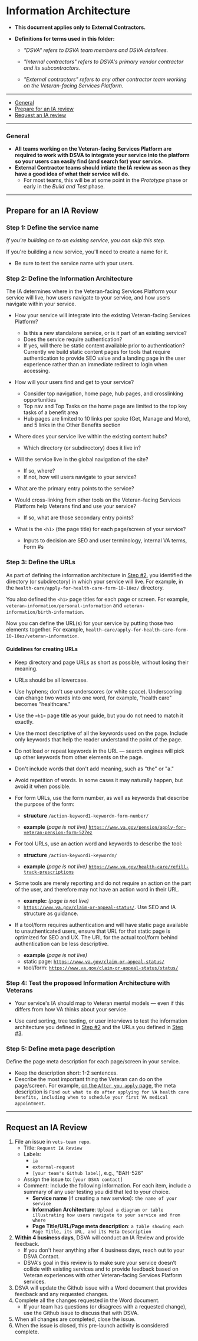 # Information Architecture

* **This document applies only to External Contractors.**

* **Definitions for terms used in this folder:**

  * *"DSVA" refers to DSVA team members and DSVA detailees.*

  * *"Internal contractors" refers to DSVA's primary vendor contractor and its subcontractors.*

  * *"External contractors" refers to any other contractor team working on the Veteran-facing Services Platform.*

<hr>

* [General](#general)
* [Prepare for an IA review](#prepare-for-an-ia-review)
* [Request an IA review](#request-an-ia-review)

<hr>

### General

* **All teams working on the Veteran-facing Services Platform are required to work with DSVA to integrate your service into the platform so your users can easily find (and search for) your service.**
* **External Contractor teams should intiate the IA review as soon as they have a good idea of what their service will do.** 
  * For most teams, this will be at some point in the *Prototype* phase or early in the *Build and Test* phase. 

<hr>

## Prepare for an IA Review

### Step 1: Define the service name

*If you're building on to an existing service, you can skip this step.*

If you're building a new service, you'll need to create a name for it.

* Be sure to test the service name with your users.


### Step 2: Define the Information Architecture

The IA determines where in the Veteran-facing Services Platform your service will live, how users navigate to your service, and how users navigate within your service. 

* How your service will integrate into the existing Veteran-facing Services Platform?
  * Is this a new standalone service, or is it part of an existing service?
  * Does the service require authentication? 
  * If yes, will there be static content available prior to authentication? Currently we build static content pages for tools that require authentication to provide SEO value and a landing page in the user experience rather than an immediate redirect to login when accessing. 

* How will your users find and get to your service?
  * Consider top navigation, home page, hub pages, and crosslinking opportunities
  * Top nav and Top Tasks on the home page are limited to the top key tasks of a benefit area
  * Hub pages are limited to 10 links per spoke (Get, Manage and More), and 5 links in the Other Benefits section

* Where does your service live within the existing content hubs?
  * Which directory (or subdirectory) does it live in?

* Will the service live in the global navigation of the site? 
  * If so, where?
  * If not, how will users navigate to your service?

* What are the primary entry points to the service?

* Would cross-linking from other tools on the Veteran-facing Services Platform help Veterans find and use your service?
  * If so, what are those secondary entry points?

* What is the ```<h1>``` (the page title) for each page/screen of your service?
  * Inputs to decision are SEO and user terminology, internal VA terms, Form #s


### Step 3: Define the URLs

As part of defining the information architecture in [Step #2](#step-2-define-the-information-architecture), you identified the directory (or subdirectory) in which your service will live. For example, in the ```health-care/apply-for-health-care-form-10-10ez/``` directory.

You also defined the ```<h1>``` page titles for each page or screen. For example, ```veteran-information/personal-information``` and ```veteran-information/birth-information```.

Now you can define the URL(s) for your service by putting those two elements together. For example, ```health-care/apply-for-health-care-form-10-10ez/veteran-information```.


#### Guidelines for creating URLs

* Keep directory and page URLs as short as possible, without losing their meaning.

* URLs should be all lowercase.

* Use hyphens; don't use underscores (or white space). Underscoring can change two words into one word, for example, "health care" becomes "healthcare."

* Use the ```<h1>``` page title as your guide, but you do not need to match it exactly.

* Use the most descriptive of all the keywords used on the page. Include only keywords that help the reader understand the point of the page.

* Do not load or repeat keywords in the URL &mdash; search engines will pick up other keywords from other elements on the page.

* Don't include words that don't add meaning, such as "the" or "a."

* Avoid repetition of words. In some cases it may naturally happen, but avoid it when possible.

* For form URLs, use the form number, as well as keywords that describe the purpose of the form:

  * **structure**
    <code>/action-keyword1-keywordn-form-number/</code>

  * **example** *(page is not live)*
    <code>https://www.va.gov/pension/apply-for-veteran-pension-form-527ez</code>  

* For tool URLs, use an action word and keywords to describe the tool:

  * **structure**
    <code>/action-keyword1-keywordn/</code>

  * **example** *(page is not live)* 
    <code>https://www.va.gov/health-care/refill-track-prescriptions</code>  
  
* Some tools are merely reporting and do not require an action on the part of the user, and therefore may not have an action word in their URL.  

  * **example:** *(page is not live)* 
  * <code>https://www.va.gov/claim-or-appeal-status/</code>.  Use SEO and IA structure as guidance. 
 
* If a tool/form requires authentication and will have static page available to unauthenticated users, ensure that URL for that static page is optimized for SEO and UX.  The URL for the actual tool/form behind authentication can be less descriptive.  

  * **example** *(page is not live)*
  * static page: <code>https://www.va.gov/claim-or-appeal-status/</code>
  * tool/form:  <code>https://www.va.gov/claim-or-appeal-status/status/</code>
    
### Step 4: Test the proposed Information Architecture with Veterans

* Your service's IA should map to Veteran mental models &mdash; even if this differs from how VA thinks about your service.

* Use card sorting, tree testing, or user interviews to test the information architecture you defined in [Step #2](#step-2-define-the-information-architecture) and  the URLs you defined in [Step #3](#step-3-define-the-urls).


### Step 5: Define meta page description

Define the page meta description for each page/screen in your service.

* Keep the description short: 1-2 sentences.
* Describe the most important thing the Veteran can do on the page/screen. For example, <a href="https://www.vets.gov/health-care/after-you-apply/" target="_blank">on the ```After you apply``` page</a>, the meta description is ```Find out what to do after applying for VA health care benefits, including when to schedule your first VA medical appointment```.


<hr>

## Request an IA Review

1. File an issue in ```vets-team repo```.
    * Title: ```Request IA Review```
    * Labels: 
      * ```ia```
      * ```external-request```
      * ```[your team's Github label]```, e.g., "BAH-526"
    * Assign the issue to: ```[your DSVA contact]```
    * Comment: Include the following information. For each item, include a summary of any user testing you did that led to your choice.
      * **Service name** (if creating a new service): ```the name of your service```
      * **Information Architecture**: ```Upload a diagram or table illustrating how users navigate to your service and from where```
      * **Page Title/URL/Page meta description**: ```a table showing each Page Title, its URL, and its Meta Description```
1. **Within 4 business days**, DSVA will conduct an IA Review and provide feedback.
    * If you don't hear anything after 4 business days, reach out to your DSVA Contact.
    * DSVA's goal in this review is to make sure your service doesn’t collide with existing services and to provide feedback based on Veteran experiences with other Veteran-facing Services Platform services.
1. DSVA will update the Github issue with a Word document that provides feedback and any requested changes.
1. Complete all the changes requested in the Word document.
    * If your team has questions (or disagrees with a requested change), use the Github issue to discuss that with DSVA.
1. When all changes are completed, close the issue.
1. When the issue is closed, this pre-launch activity is considered complete.
